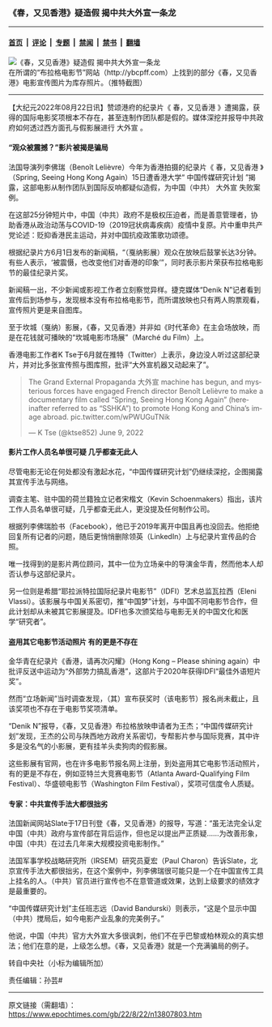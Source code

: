 ### 《春，又见香港》疑造假 揭中共大外宣一条龙

---

#### [首页](../../../..?n13807803) &nbsp;|&nbsp; [评论](../../../../../epoch-comment?n13807803) &nbsp;|&nbsp; [专题](../../../../../epoch-special?n13807803) &nbsp;|&nbsp; [禁闻](../../../../../epoch-news?n13807803) &nbsp;|&nbsp; [禁书](../../../../../books?n13807803) &nbsp;|&nbsp; [翻墙](https://github.com/gfw-breaker/nogfw/blob/master/README.md?n13807803)


<div><img alt="《春，又见香港》疑造假 揭中共大外宣一条龙" class="attachment-djy_600_400 size-djy_600_400 wp-post-image" src="https://i.epochtimes.com/assets/uploads/2022/08/id13807891-Untitled-600x400.jpg"/>
<div class="caption">
 在所谓的“布拉格电影节”网站（http://ybcpff.com）上找到的部分《春，又见香港》电影宣传图片为库存照片。（推特截图）
</div></div><hr/><div class="post_content" id="artbody" itemprop="articleBody">
 <!-- article content begin -->
 <p>
  【大纪元2022年08月22日讯】赞颂港府的纪录片《
  <ok href="https://www.epochtimes.com/gb/tag/%E6%98%A5%EF%BC%8C%E5%8F%88%E8%A7%81%E9%A6%99%E6%B8%AF.html">
   春，又见香港
  </ok>
  》遭揭露，获得的国际电影奖项根本不存在，甚至连制作团队都是假的。媒体深挖并报导中共政府如何透过西方面孔与假影展进行
  <ok href="https://www.epochtimes.com/gb/tag/%E5%A4%A7%E5%A4%96%E5%AE%A3.html">
   大外宣
  </ok>
  。
 </p>
 <h4>
  “观众被震撼？”影片被揭是骗局
 </h4>
 <p>
  法国导演列李佛瑞（Benoît Lelièvre）今年为香港拍摄的纪录片《
  <ok href="https://www.epochtimes.com/gb/tag/%E6%98%A5%EF%BC%8C%E5%8F%88%E8%A7%81%E9%A6%99%E6%B8%AF.html">
   春，又见香港
  </ok>
  》（Spring, Seeing Hong Kong Again）15日遭香港大学“
  <ok href="https://chinamediaproject.org/2022/08/15/telling-chinas-story-poorly/">
   中国传媒研究计划
  </ok>
  ”揭露，这部电影从制作团队到国际反响都疑似造假，为中国（中共）
  <ok href="https://www.epochtimes.com/gb/tag/%E5%A4%A7%E5%A4%96%E5%AE%A3.html">
   大外宣
  </ok>
  失败案例。
 </p>
 <p>
  在这部25分钟短片中，中国（中共）政府不是极权压迫者，而是善意管理者，协助香港从政治动荡与COVID-19（2019冠状病毒疾病）疫情中复原。片中重申共产党论述：贬抑香港民主运动，并对中国抗疫政策歌功颂德。
 </p>
 <p>
  根据纪录片方6月1日发布的新闻稿，“（戛纳影展）观众在放映后鼓掌长达3分钟。有些人表示，‘被震慑，也改变他们对香港的印象’”，同时表示影片荣获布拉格电影节的最佳纪录片奖。
 </p>
 <p>
  新闻稿一出，不少新闻或影视工作者立刻察觉异样。捷克媒体“Denik N”记者看到宣传后到场参与，发现根本没有布拉格电影节，而所谓放映也只有两人购票观看，宣传照片更是来自图库。
 </p>
 <p>
  至于坎城（戛纳）影展，《春，又见香港》并非如《时代革命》在主会场放映，而是在花钱就可播映的“坎城电影市场展”（Marché du Film）上。
 </p>
 <p>
  香港电影工作者K Tse于6月就在推特（Twitter）上表示，身边没人听过这部纪录片，并对比多张宣传照与图库照，批评“大外宣机器又动起来了”。
 </p>
 <blockquote class="twitter-tweet">
  <p dir="ltr" lang="en">
   The Grand External Propaganda 大外宣 machine has begun, and mysterious forces have engaged French director Benoît Lelièvre to make a documentary film called “Spring, Seeing Hong Kong Again” (hereinafter referred to as “SSHKA”) to promote Hong Kong and China’s image abroad.
   <ok href="https://t.co/wPWUGuTNik">
    pic.twitter.com/wPWUGuTNik
   </ok>
  </p>
  <p>
   — K Tse (@ktse852)
   <ok href="https://twitter.com/ktse852/status/1534737753673306112?ref_src=twsrc%5Etfw">
    June 9, 2022
   </ok>
  </p>
 </blockquote>
 <p>
 </p>
 <h4>
  影片工作人员名单很可疑 几乎都查无此人
 </h4>
 <p>
  尽管电影无论在何处都没有激起水花，“中国传媒研究计划”仍继续深挖，企图揭露其宣传手法与网络。
 </p>
 <p>
  调查主笔、驻中国的荷兰籍独立记者宋楷文（Kevin Schoenmakers）指出，该片工作人员名单很可疑，几乎都查无此人，更没提及任何制作公司。
 </p>
 <p>
  根据列李佛瑞脸书（Facebook），他已于2019年离开中国且再也没回去。他拒绝回复所有记者的问题，随后更悄悄删除领英（LinkedIn）上与纪录片宣传品的合照。
 </p>
 <p>
  唯一找得到的是影片两位顾问，其中一位为立场亲中的导演金华青，然而他本人却否认参与这部纪录片。
 </p>
 <p>
  另一位则是希腊“耶拉派特拉国际纪录片电影节”（IDFI）艺术总监瓦拉西（Eleni Vlassi）。该影展与中国关系密切，推“中国梦”计划，与中国不同电影节合作，但此计划却从未被其它影展提及。IDFI也多次颁奖给与电影无关的中国文化和医学“研究者”。
 </p>
 <h4>
  盗用其它电影节活动照片 有的更是不存在
 </h4>
 <p>
  金华青在纪录片《香港，请再次闪耀》（Hong Kong – Please shining again）中批评反送中运动为“外部势力搞乱香港”，这部片于2020年获得IDFI“最佳外语短片奖”。
 </p>
 <p>
  然而“立场新闻”当时调查发现，（其）宣布获奖时（该电影节）报名尚未截止，且该奖项也不存在于电影节奖项清单。
 </p>
 <p>
  “Denik N”报导，《春，又见香港》布拉格放映申请者为王杰；“中国传媒研究计划”发现，王杰的公司与陕西地方政府关系密切，专帮影片参与国际竞赛，其中许多是没名气的小影展，更有挂羊头卖狗肉的假影展。
 </p>
 <p>
  这些影展有官网，也在许多电影节报名网上注册，到处盗用其它电影节活动照片，有的更是不存在，例如亚特兰大竞赛电影节（Atlanta Award-Qualifying Film Festival）、华盛顿电影节（Washington Film Festival），奖项可信度令人质疑。
 </p>
 <h4>
  专家：中共宣传手法大都很拙劣
 </h4>
 <p>
  法国新闻网站Slate于17日刊登《春，又见香港》的报导，写道：“虽无法完全认定中国（中共）政府与宣传部在背后运作，但也足以提出严正质疑……为改善形象，中国（中共）在过去几年来大规模投资电影制作。”
 </p>
 <p>
  法国军事学校战略研究所（IRSEM）研究员夏宏（Paul Charon）告诉Slate，北京宣传手法大都很拙劣，在这个案例中，列李佛瑞很可能只是一个在中国宣传工具上挂名的人。（中共）官员进行宣传也不在意管道或效果，达到上级要求的绩效才是最重要的。
 </p>
 <p>
  “中国传媒研究计划”主任班志远（David Bandurski）则表示，“这是个显示中国（中共）搅局后，如今电影产业乱象的完美例子。”
 </p>
 <p>
  他说，中国（中共）官方大外宣大多很讽刺，他们不在乎巴黎或柏林观众的真实想法；他们在意的是，上级怎么想。《春，又见香港》就是一个充满骗局的例子。
 </p>
 <p>
  转自中央社（小标为编辑所加）
 </p>
 <p>
  责任编辑：孙芸#
 </p>
 <!-- article content end -->
 <div id="below_article_ad">
 </div>
</div>


---

原文链接（需翻墙）：https://www.epochtimes.com/gb/22/8/22/n13807803.htm